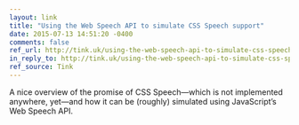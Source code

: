 ```yaml
---
layout: link
title: "Using the Web Speech API to simulate CSS Speech support"
date: 2015-07-13 14:51:20 -0400
comments: false
ref_url: http://tink.uk/using-the-web-speech-api-to-simulate-css-speech-support/
in_reply_to: http://tink.uk/using-the-web-speech-api-to-simulate-css-speech-support/
ref_source: Tink
---
```


A nice overview of the promise of CSS Speech—which is not implemented anywhere, yet—and how it can be (roughly) simulated using JavaScript’s Web Speech API.